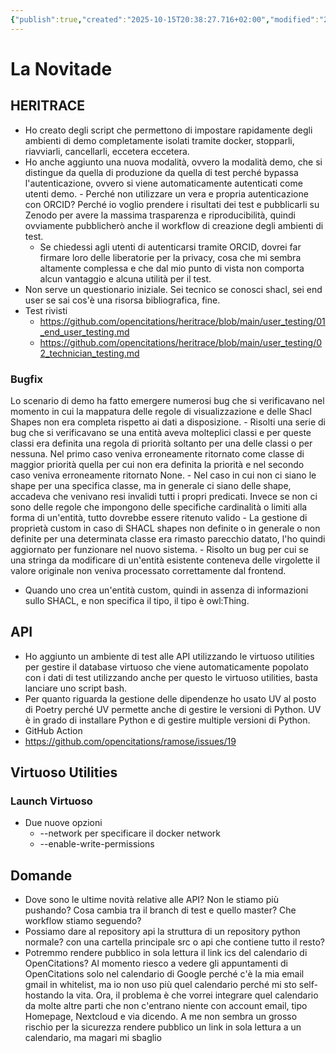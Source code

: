 ```yaml
---
{"publish":true,"created":"2025-10-15T20:38:27.716+02:00","modified":"2025-10-15T19:38:54.000+02:00","cssclasses":""}
---
```



# La Novitade

## HERITRACE
- Ho creato degli script che permettono di impostare rapidamente degli ambienti di demo completamente isolati tramite docker, stopparli, riavviarli, cancellarli, eccetera eccetera.
- Ho anche aggiunto una nuova modalità, ovvero la modalità demo, che si distingue da quella di produzione da quella di test perché bypassa l'autenticazione, ovvero si viene automaticamente autenticati come utenti demo. - Perché non utilizzare un vera e propria autenticazione con ORCID? Perché io voglio prendere i risultati dei test e pubblicarli su Zenodo per avere la massima trasparenza e riproducibilità, quindi ovviamente pubblicherò anche il workflow di creazione degli ambienti di test.
	- Se chiedessi agli utenti di autenticarsi tramite ORCID, dovrei far firmare loro delle liberatorie per la privacy, cosa che mi sembra altamente complessa e che dal mio punto di vista non comporta alcun vantaggio e alcuna utilità per il test.
- Non serve un questionario iniziale. Sei tecnico se conosci shacl, sei end user se sai cos'è una risorsa bibliografica, fine.
- Test rivisti
	- https://github.com/opencitations/heritrace/blob/main/user_testing/01_end_user_testing.md
	- https://github.com/opencitations/heritrace/blob/main/user_testing/02_technician_testing.md
 
### Bugfix
Lo scenario di demo ha fatto emergere numerosi bug che si verificavano nel momento in cui la mappatura delle regole di visualizzazione e delle Shacl Shapes non era completa rispetto ai dati a disposizione.
	- Risolti una serie di bug che si verificavano se una entità aveva molteplici classi e per queste classi era definita una regola di priorità soltanto per una delle classi o per nessuna. Nel primo caso veniva erroneamente ritornato come classe di maggior priorità quella per cui non era definita la priorità e nel secondo caso veniva erroneamente ritornato None.
	- Nel caso in cui non ci siano le shape per una specifica classe, ma in generale ci siano delle shape, accadeva che venivano resi invalidi tutti i propri predicati. Invece se non ci sono delle regole che impongono delle specifiche cardinalità o limiti alla forma di un'entità, tutto dovrebbe essere ritenuto valido
	- La gestione di proprietà custom in caso di SHACL shapes non definite o in generale o non definite per una determinata classe era rimasto parecchio datato, l'ho quindi aggiornato per funzionare nel nuovo sistema.
	- Risolto un bug per cui se una stringa da modificare di un'entità esistente conteneva delle virgolette il valore originale non veniva processato correttamente dal frontend.
 - Quando uno crea un'entità custom, quindi in assenza di informazioni sullo SHACL, e non specifica il tipo, il tipo è owl:Thing.

## API

- Ho aggiunto un ambiente di test alle API utilizzando le virtuoso utilities per gestire il database virtuoso che viene automaticamente popolato con i dati di test utilizzando anche per questo le virtuoso utilities, basta lanciare uno script bash.
- Per quanto riguarda la gestione delle dipendenze ho usato UV al posto di Poetry perché UV permette anche di gestire le versioni di Python. UV è in grado di installare Python e di gestire multiple versioni di Python.
- GitHub Action
- https://github.com/opencitations/ramose/issues/19

## Virtuoso Utilities

### Launch Virtuoso
- Due nuove opzioni
	- --network per specificare il docker network
	- --enable-write-permissions

## Domande

- Dove sono le ultime novità relative alle API? Non le stiamo più pushando? Cosa cambia tra il branch di test e quello master? Che workflow stiamo seguendo?
- Possiamo dare al repository api la struttura di un repository python normale? con una cartella principale src o api che contiene tutto il resto?
- Potremmo rendere pubblico in sola lettura il link ics del calendario di OpenCitations? Al momento riesco a vedere gli appuntamenti di OpenCitations solo nel calendario di Google perché c'è la mia email gmail in whitelist, ma io non uso più quel calendario perché mi sto self-hostando la vita. Ora, il problema è che vorrei integrare quel calendario da molte altre parti che non c'entrano niente con account email, tipo Homepage, Nextcloud e via dicendo. A me non sembra un grosso rischio per la sicurezza rendere pubblico un link in sola lettura a un calendario, ma magari mi sbaglio